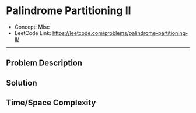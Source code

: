 # Palindrome Partitioning II

- Concept: Misc
- LeetCode Link: https://leetcode.com/problems/palindrome-partitioning-ii/

---

## Problem Description

## Solution

## Time/Space Complexity

